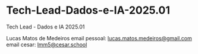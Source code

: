 # Tech-Lead-Dados-e-IA-2025.01
Tech Lead - Dados e IA 2025.01

Lucas Matos de Medeiros
email pessoal: lucas.matos.medeiros@gmail.com
email cesar: lmm5@cesar.school
